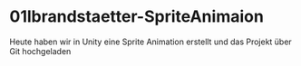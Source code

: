 # 01lbrandstaetter-SpriteAnimaion
Heute haben wir in Unity eine Sprite Animation erstellt und das Projekt über Git hochgeladen

